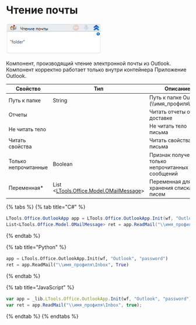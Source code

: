 # Чтение почты

![](<../../../.gitbook/assets/image (109).png>)

Компонент, производящий чтение электронной почты из Outlook. Компонент корректно работает только внутри контейнера Приложение Outlook.

| Свойство             | Тип                                                                               | Описание                                         |
| -------------------- | --------------------------------------------------------------------------------- | ------------------------------------------------ |
| Путь к папке         | String                                                                            | Путь к папке Outlook (\\\имя\_профиля\Inbox)     |
| Отчеты               |                                                                                   | Читать отчеты о доставке                         |
| Не читать тело       |                                                                                   | Не читать тело письма                            |
| Читать свойства      |                                                                                   | Читать свойства письма                           |
| Только непрочитанные | Boolean                                                                           | Признак получения только непрочитанных сообщений |
| Переменная\*         | List <[LTools.Office.Model.OMailMessage](../els\_mail/datatypes/omailmessage.md)> | Переменная для хранения списка писем             |

{% tabs %}
{% tab title="C#" %}
```csharp
LTools.Office.OutlookApp app = LTools.Office.OutlookApp.Init(wf, "Outlook", "password");
List<LTools.Office.Model.OMailMessage> ret = app.ReadMail("\\имя_профиля\Inbox", true);
```
{% endtab %}

{% tab title="Python" %}
```python
app = LTools.Office.OutlookApp.Init(wf, "Outlook", "password")
ret = app.ReadMail("\\имя_профиля\Inbox", True)
```
{% endtab %}

{% tab title="JavaScript" %}
```javascript
var app = _lib.LTools.Office.OutlookApp.Init(wf, "Outlook", "password");
var ret = app.ReadMail("\\имя_профиля\Inbox", true);
```
{% endtab %}
{% endtabs %}

